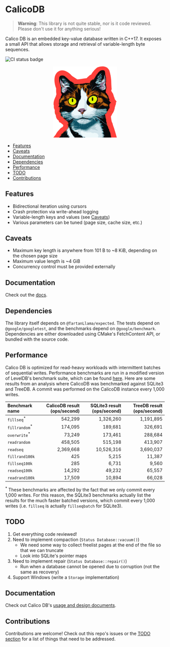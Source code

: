 # CalicoDB

> **Warning**: This library is not quite stable, nor is it code reviewed. 
> Please don't use it for anything serious!

Calico DB is an embedded key-value database written in C++17.
It exposes a small API that allows storage and retrieval of variable-length byte sequences.

![CI status badge](https://github.com/andy-byers/CalicoDB/actions/workflows/actions.yml/badge.svg)

<div align="center">
    <img src="doc/mascot.png" style="width: 40%; max-width: 400px" />
</div>

+ [Features](#features)
+ [Caveats](#caveats)
+ [Documentation](#documentation)
+ [Dependencies](#dependencies)
+ [Performance](#performance)
+ [TODO](#todo)
+ [Contributions](#contributions)

## Features
+ Bidirectional iteration using cursors
+ Crash protection via write-ahead logging
+ Variable-length keys and values (see [Caveats](#caveats))
+ Various parameters can be tuned (page size, cache size, etc.)

## Caveats
+ Maximum key length is anywhere from 101 B to ~8 KiB, depending on the chosen page size
+ Maximum value length is ~4 GiB
+ Concurrency control must be provided externally

## Documentation
Check out the [docs](doc/doc.md).

## Dependencies
The library itself depends on `@TartanLlama/expected`.
The tests depend on `@google/googletest`, and the benchmarks depend on `@google/benchmark`.
Dependencies are either downloaded using CMake's FetchContent API, or bundled with the source code.

## Performance
Calico DB is optimized for read-heavy workloads with intermittent batches of sequential writes.
Performance benchmarks are run in a modified version of LevelDB's benchmark suite, which can be found [here](https://github.com/andy-byers/leveldb/tree/db_bench_calico).
Here are some results from an analysis where CalicoDB was benchmarked against SQLite3 and TreeDB.
A commit was performed on the CalicoDB instance every 1,000 writes.

| Benchmark name           | CalicoDB result (ops/second) | SQLite3 result (ops/second) | TreeDB result (ops/second) |
|:-------------------------|-----------------------------:|----------------------------:|---------------------------:|
| `fillseq`<sup>*</sup>    |                      542,299 |                   1,326,260 |                  1,191,895 |
| `fillrandom`<sup>*</sup> |                      174,095 |                     189,681 |                    326,691 |
| `overwrite`<sup>*</sup>  |                       73,249 |                     173,461 |                    288,684 |
| `readrandom`             |                      458,505 |                     515,198 |                    413,907 |
| `readseq`                |                    2,369,668 |                  10,526,316 |                  3,690,037 |
| `fillrand100k`           |                          425 |                       5,215 |                     11,387 |
| `fillseq100k`            |                          285 |                       6,731 |                      9,560 |
| `readseq100k`            |                       14,292 |                      49,232 |                     65,557 |
| `readrand100k`           |                       17,509 |                      10,894 |                     66,028 |

<sup>*</sup> These benchmarks are affected by the fact that we only commit every 1,000 writes.
For this reason, the SQLite3 benchmarks actually list the results for the much faster batched versions, which commit every 1,000 writes (i.e. `fillseq` is actually `fillseqbatch` for SQLite3).

## TODO
1. Get everything code reviewed!
2. Need to implement compaction (`Status Database::vacuum()`)
    + We need some way to collect freelist pages at the end of the file so that we can truncate
    + Look into SQLite's pointer maps
3. Need to implement repair (`Status Database::repair()`)
    + Run when a database cannot be opened due to corruption (not the same as recovery)
4. Support Windows (write a `Storage` implementation)

## Documentation
Check out Calico DB's [usage and design documents](doc).

## Contributions
Contributions are welcome!
Check out this repo's issues or the [TODO section](#todo) for a list of things that need to be addressed.
